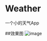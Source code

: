 # Weather
一个小的天气App

##效果图
![image](https://github.com/shucc/Weather/tree/master/demoImages/demo.gif)

